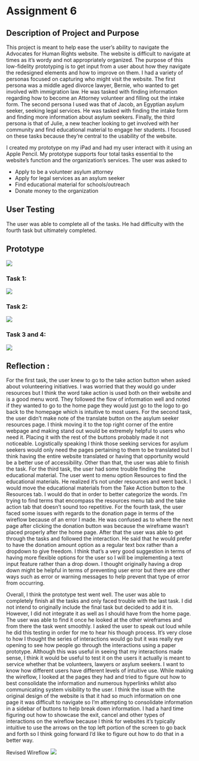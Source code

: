# Assignment 6

## Description of Project and Purpose 
This project is meant to help ease the user’s ability to navigate the Advocates for Human Rights website. The website is difficult to navigate at times as it’s wordy and not appropriately organized. The purpose of this low-fidelity prototyping is to get input from a user about how they navigate the redesigned elements and how to improve on them. I had a variety of personas focused on capturing who might visit the website. The first persona was a middle aged divorce lawyer, Bernie, who wanted to get involved with immigration law. He was tasked with finding information regarding how to become an Attorney volunteer and filling out the intake form. The second persona I used was that of Jacob, an Egyptian asylum seeker, seeking legal services. He was tasked with finding the intake form and finding more information about asylum seekers. Finally, the third persona is that of Julie, a new teacher looking to get involved with her community and find educational material to engage her students. I focused on these tasks because they’re central to the usability of the website. 

I created my prototype on my iPad and had my user interact with it using an Apple Pencil. My prototype supports four total tasks essential to the website’s function and the organization’s services. The user was asked to 
- Apply to be a volunteer asylum attorney 
- Apply for legal services as an asylum seeker 
- Find educational material for schools/outreach 
- Donate money to the organization 


## User Testing 

The user was able to complete all of the tasks. He had difficulty with the fourth task but ultimately completed. 
## Prototype 
<img src="./OriginalWireflow.png">

### Task 1: 
<img src="./task1.png">

### Task 2: 
<img src="./task2.png">

### Task 3 and 4: 
<img src="./task3and4.png">

## Reflection : 

For the first task, the user knew to go to the take action button when asked about volunteering initiatives. I was worried that they would go under resources but I think the word take action is used both on their website and is a good menu word. They followed the flow of information well and noted if they wanted to go to the home page they would just go to the logo to go back to the homepage which is intuitive to most users. For the second task, the user didn’t make note of the translate button on the asylum seeker resources page. I think moving it to the top right corner of the entire webpage and making stand out would be extremely helpful to users who need it. Placing it with the rest of the buttons probably made it not noticeable. Logistically speaking I think those seeking services for asylum seekers would only need the pages pertaining to them to be translated but I think having the entire website translated or having that opportunity would be a better use of accessibility. Other than that, the user was able to finish the task. For the third task, the user had some trouble finding the educational material. The user went to menu option Resources to find the educational materials. He realized it’s not under resources and went back. I would move the educational materials from the Take Action button to the Resources tab. I would do that in order to better categorize the words. I’m trying to find terms that encompass the resources menu tab and the take action tab that doesn’t sound too repetitive. For the fourth task, the user faced some issues with regards to the donation page in terms of the wireflow because of an error I made. He was confused as to where the next page after clicking the donation button was because the wireframe wasn’t placed properly after the home page. After that the user was able to get through the tasks and followed the interaction. He said that he would prefer to have the donation amount option as a regular text box rather than a dropdown to give freedom. I think that’s a very good suggestion in terms of having more flexible options for the user so I will be implementing a text input feature rather than a drop down. I thought originally having a drop down might be helpful in terms of preventing user error but there are other ways such as error or warning messages to help prevent that type of error from occurring. 

Overall, I think the prototype test went well. The user was able to completely finish all the tasks and only faced trouble with the last task. I did not intend to originally include the final task but decided to add it in. However, I did not integrate it as well as I should have from the home page. The user was able to find it once he looked at the other wireframes and from there the task went smoothly. I asked the user to speak out loud while he did this testing in order for me to hear his though process. It’s very close to how I thought the series of interactions would go but it was really eye opening to see how people go through the interactions using a paper prototype. Although this was useful in seeing that my interactions made sense, I think it would be useful to test it on the users it actually is meant to service whether that be volunteers, lawyers or asylum seekers. I want to know how different users have different levels of intuitive use. While making the wireflow, I looked at the pages they had and tried to figure out how to best consolidate the information and numerous hyperlinks whilst also communicating system visibility to the user. I think the issue with the original design of the website is that it had so much information on one page it was difficult to navigate so I’m attempting to consolidate information in a sidebar of buttons to help break down information. I had a hard time figuring out how to showcase the exit, cancel and other types of interactions on the wireflow because I think for websites it’s typically intuitive to use the arrows on the top left portion of the screen to go back and forth so I think going forward I’d like to figure out how to do that in a better way. 

Revised Wireflow
<img src="./EditedWireflow.png">

